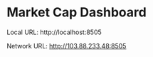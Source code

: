 # Market Cap Dashboard

  Local URL: http://localhost:8505

  Network URL: http://103.88.233.48:8505